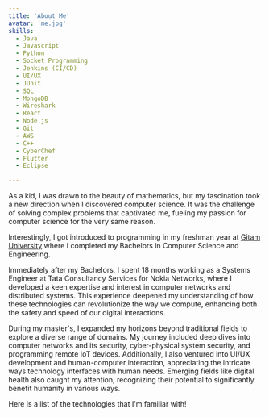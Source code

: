```yaml
---
title: 'About Me'
avatar: 'me.jpg'
skills:
  - Java
  - Javascript
  - Python
  - Socket Programming
  - Jenkins (CI/CD)
  - UI/UX
  - JUnit
  - SQL 
  - MongoDB
  - Wireshark
  - React
  - Node.js
  - Git
  - AWS
  - C++
  - CyberChef
  - Flutter
  - Eclipse

---
```

As a kid, I was drawn to the beauty of mathematics, but my fascination took a new direction when I discovered computer science. It was the challenge of solving complex problems that captivated me, fueling my passion for computer science for the very same reason.

Interestingly, I got introduced to programming in my freshman year at [Gitam University](https://www.gitam.edu/) where I completed my Bachelors in Computer Science and Engineering.

Immediately after my Bachelors, I spent 18 months working as a Systems Engineer at Tata Consultancy Services for Nokia Networks, where I developed a keen expertise and interest in computer networks and distributed systems. This experience deepened my understanding of how these technologies can revolutionize the way we compute, enhancing both the safety and speed of our digital interactions.

During my master's, I expanded my horizons beyond traditional fields to explore a diverse range of domains. My journey included deep dives into computer networks and its security, cyber-physical system security, and programming remote IoT devices. Additionally, I also ventured into UI/UX development and human-computer interaction, appreciating the intricate ways technology interfaces with human needs. Emerging fields like digital health also caught my attention, recognizing their potential to significantly benefit humanity in various ways.

Here is a list of the technologies that I'm familiar with!
